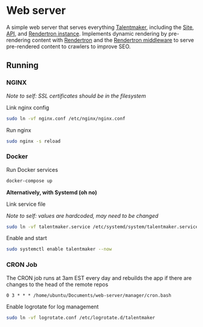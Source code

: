 # Web server

A simple web server that serves everything [Talentmaker](https://github.com/talentmaker), including the [Site](https://github.com/talentmaker/site), [API](https://github.com/talentmaker/api), and [Rendertron instance](https://github.com/talentmaker/web-server/tree/master/rendertron). Implements dynamic rendering by pre-rendering content with [Rendertron](https://github.com/GoogleChrome/rendertron) and the [Rendertron middleware](https://github.com/talentmaker/rendertronmiddleware) to serve pre-rendered content to crawlers to improve SEO.

## Running

### NGINX

_Note to self: SSL certificates should be in the filesystem_

Link nginx config

```sh
sudo ln -vf nginx.conf /etc/nginx/nginx.conf
```

Run nginx

```sh
sudo nginx -s reload
```

### Docker

Run Docker services

```sh
docker-compose up
```

**Alternatively, with Systemd (oh no)**

Link service file

_Note to self: values are hardcoded, may need to be changed_

```sh
sudo ln -vf talentmaker.service /etc/systemd/system/talentmaker.service
```

Enable and start

```sh
sudo systemctl enable talentmaker --now
```

### CRON Job

The CRON job runs at 3am EST every day and rebuilds the app if there are changes to the head of the remote repos

```
0 3 * * * /home/ubuntu/Documents/web-server/manager/cron.bash
```

Enable logrotate for log management

```sh
sudo ln -vf logrotate.conf /etc/logrotate.d/talentmaker
```
